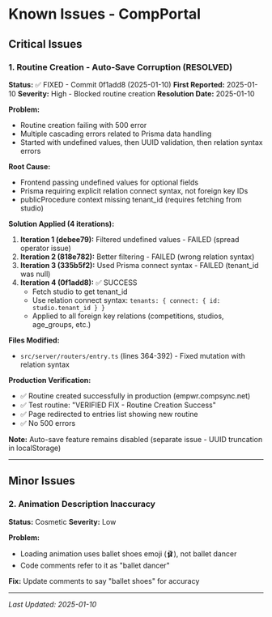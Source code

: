 # Known Issues - CompPortal

## Critical Issues

### 1. Routine Creation - Auto-Save Corruption (RESOLVED)
**Status:** ✅ FIXED - Commit 0f1add8 (2025-01-10)
**First Reported:** 2025-01-10
**Severity:** High - Blocked routine creation
**Resolution Date:** 2025-01-10

**Problem:**
- Routine creation failing with 500 error
- Multiple cascading errors related to Prisma data handling
- Started with undefined values, then UUID validation, then relation syntax errors

**Root Cause:**
- Frontend passing undefined values for optional fields
- Prisma requiring explicit relation connect syntax, not foreign key IDs
- publicProcedure context missing tenant_id (requires fetching from studio)

**Solution Applied (4 iterations):**

1. **Iteration 1 (debee79):** Filtered undefined values - FAILED (spread operator issue)
2. **Iteration 2 (818e782):** Better filtering - FAILED (wrong relation syntax)
3. **Iteration 3 (335b5f2):** Used Prisma connect syntax - FAILED (tenant_id was null)
4. **Iteration 4 (0f1add8):** ✅ SUCCESS
   - Fetch studio to get tenant_id
   - Use relation connect syntax: `tenants: { connect: { id: studio.tenant_id } }`
   - Applied to all foreign key relations (competitions, studios, age_groups, etc.)

**Files Modified:**
- `src/server/routers/entry.ts` (lines 364-392) - Fixed mutation with relation syntax

**Production Verification:**
- ✅ Routine created successfully in production (empwr.compsync.net)
- ✅ Test routine: "VERIFIED FIX - Routine Creation Success"
- ✅ Page redirected to entries list showing new routine
- ✅ No 500 errors

**Note:** Auto-save feature remains disabled (separate issue - UUID truncation in localStorage)

---

## Minor Issues

### 2. Animation Description Inaccuracy
**Status:** Cosmetic
**Severity:** Low

**Problem:**
- Loading animation uses ballet shoes emoji (🩰), not ballet dancer
- Code comments refer to it as "ballet dancer"

**Fix:** Update comments to say "ballet shoes" for accuracy

---

*Last Updated: 2025-01-10*
